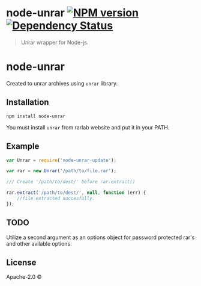 # node-unrar [![NPM version][npm-image]][npm-url] [![Dependency Status][daviddm-image]][daviddm-url]
> Unrar wrapper for Node-js.


# node-unrar

Created to unrar archives using `unrar` library.

## Installation

`npm install node-unrar`

You must install `unrar` from rarlab website and put it in your PATH.

## Example

```js
var Unrar = require('node-unrar-update');

var rar = new Unrar('/path/to/file.rar');

/// Create '/path/to/dest/' before rar.extract()

rar.extract('/path/to/dest/', null, function (err) {
    //file extracted succesfully.
});
```

## TODO
Utilize a second argument as an options object for password protected rar's and other avilable options.


## License

Apache-2.0 ©


[npm-image]: https://badge.fury.io/js/node-unrar.svg
[npm-url]: https://npmjs.org/package/node-unrar-update
[travis-image]: https://travis-ci.org/alice-em/node-unrar.svg?branch=master
[travis-url]: https://travis-ci.org/alice-em/node-unrar
[daviddm-image]: https://david-dm.org/alice-em/node-unrar.svg?theme=shields.io
[daviddm-url]: https://david-dm.org/alice-em/node-unrar
